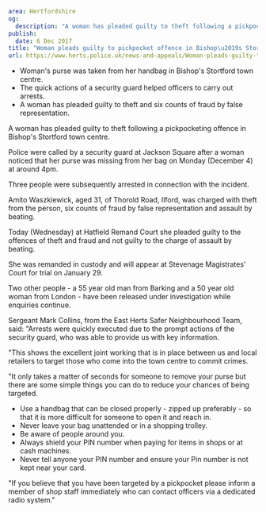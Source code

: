 ```yaml
area: Hertfordshire
og:
  description: "A woman has pleaded guilty to theft following a pickpocketing offence in Bishop\u2019s Stortford town centre."
publish:
  date: 6 Dec 2017
title: "Woman pleads guilty to pickpocket offence in Bishop\u2019s Stortford"
url: https://www.herts.police.uk/news-and-appeals/Woman-pleads-guilty-to-pickpocket-offence-in-Bishops-Stortford
```

* Woman's purse was taken from her handbag in Bishop's Stortford town centre.
 * The quick actions of a security guard helped officers to carry out arrests.
 * A woman has pleaded guilty to theft and six counts of fraud by false representation.

A woman has pleaded guilty to theft following a pickpocketing offence in Bishop's Stortford town centre.

Police were called by a security guard at Jackson Square after a woman noticed that her purse was missing from her bag on Monday (December 4) at around 4pm.

Three people were subsequently arrested in connection with the incident.

Amito Waszkiewick, aged 31, of Thorold Road, Ilford, was charged with theft from the person, six counts of fraud by false representation and assault by beating.

Today (Wednesday) at Hatfield Remand Court she pleaded guilty to the offences of theft and fraud and not guilty to the charge of assault by beating.

She was remanded in custody and will appear at Stevenage Magistrates' Court for trial on January 29.

Two other people - a 55 year old man from Barking and a 50 year old woman from London - have been released under investigation while enquiries continue.

Sergeant Mark Collins, from the East Herts Safer Neighbourhood Team, said: "Arrests were quickly executed due to the prompt actions of the security guard, who was able to provide us with key information.

"This shows the excellent joint working that is in place between us and local retailers to target those who come into the town centre to commit crimes.

"It only takes a matter of seconds for someone to remove your purse but there are some simple things you can do to reduce your chances of being targeted.

 * Use a handbag that can be closed properly - zipped up preferably - so that it is more difficult for someone to open it and reach in.
 * Never leave your bag unattended or in a shopping trolley.
 * Be aware of people around you.
 * Always shield your PIN number when paying for items in shops or at cash machines.
 * Never tell anyone your PIN number and ensure your Pin number is not kept near your card.

"If you believe that you have been targeted by a pickpocket please inform a member of shop staff immediately who can contact officers via a dedicated radio system."
